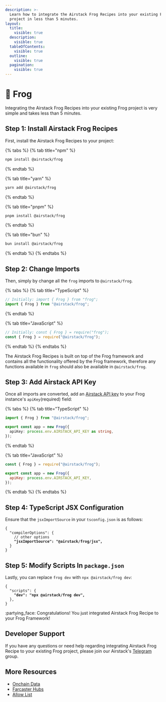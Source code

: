 ```yaml
---
description: >-
  Learn how to integrate the Airstack Frog Recipes into your existing Frog
  project in less than 5 minutes.
layout:
  title:
    visible: true
  description:
    visible: true
  tableOfContents:
    visible: true
  outline:
    visible: true
  pagination:
    visible: true
---
```


# 🐸 Frog

Integrating the Airstack Frog Recipes into your existing Frog project is very simple and takes less than 5 minutes.&#x20;

## Step 1: Install Airstack Frog Recipes

First, install the Airstack Frog Recipes to your project:

{% tabs %}
{% tab title="npm" %}
```bash
npm install @airstack/frog
```
{% endtab %}

{% tab title="yarn" %}
```bash
yarn add @airstack/frog
```
{% endtab %}

{% tab title="pnpm" %}
```bash
pnpm install @airstack/frog
```
{% endtab %}

{% tab title="bun" %}
```bash
bun install @airstack/frog
```
{% endtab %}
{% endtabs %}

## Step 2: Change Imports

Then, simply by change all the `frog` imports to `@airstack/frog`.

{% tabs %}
{% tab title="TypeScript" %}
```typescript
// Initially: import { Frog } from "frog";
import { Frog } from "@airstack/frog";
```
{% endtab %}

{% tab title="JavaScript" %}
```javascript
// Initially: const { Frog } = require("frog");
const { Frog } = require("@airstack/frog");
```
{% endtab %}
{% endtabs %}

The Airstack Frog Recipes is built on top of the Frog framework and contains all the functionality offered by the Frog framework, therefore any functions available in `frog` should also be available in `@airstack/frog`.

## Step 3: Add Airstack API Key

Once all imports are converted, add an [Airstack API key](../../get-started/get-api-key.md) to your Frog instance's `apiKey`(required) field:

{% tabs %}
{% tab title="TypeScript" %}
```typescript
import { Frog } from "@airstack/frog";

export const app = new Frog({
  apiKey: process.env.AIRSTACK_API_KEY as string,
});
```
{% endtab %}

{% tab title="JavaScript" %}
```javascript
const { Frog } = require("@airstack/frog");

export const app = new Frog({
  apiKey: process.env.AIRSTACK_API_KEY,
});
```
{% endtab %}
{% endtabs %}

## Step 4: TypeScript JSX Configuration

Ensure that the `jsxImportSource` in your `tsconfig.json` is as follows:

<pre class="language-json" data-title="tsconfig.json"><code class="lang-json">{
  "compilerOptions": {
    // other options
<strong>    "jsxImportSource": "@airstack/frog/jsx",
</strong>  }
}
</code></pre>

## Step 5: Modify Scripts In `package.json`

Lastly, you can replace `frog dev` with `npx @airstack/frog dev`:

<pre class="language-json" data-title="package.json"><code class="lang-json">{
  "scripts": { 
<strong>    "dev": "npx @airstack/frog dev",
</strong>  },
}
</code></pre>

:partying\_face: Congratulations! You just integrated Airstack Frog Recipe to your Frog Framework!

## Developer Support

If you have any questions or need help regarding integrating Airstack Frog Recipe to your existing Frog project, please join our Airstack's [Telegram](https://t.me/+1k3c2FR7z51mNDRh) group.

## More Resources

* [Onchain Data](../airstack-frog-recipes-and-middleware/onchain-data.md)
* [Farcaster Hubs](../airstack-frog-recipes-and-middleware/farcaster-hubs.md)
* [Allow List](../airstack-frog-recipes-and-middleware/allow-list.md)
